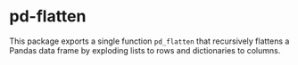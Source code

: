 pd-flatten
===

This package exports a single function `pd_flatten` that recursively flattens a Pandas data frame by exploding lists to rows and dictionaries to columns.
